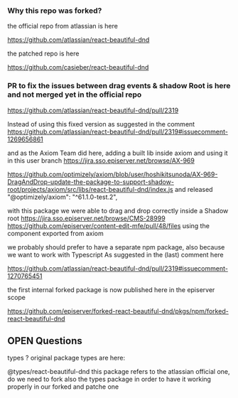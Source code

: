 ### Why this repo was forked?

the official repo from atlassian is here

https://github.com/atlassian/react-beautiful-dnd

the patched repo is here

https://github.com/casieber/react-beautiful-dnd

### PR to fix the issues between drag events & shadow Root is here and not merged yet in the official repo

https://github.com/atlassian/react-beautiful-dnd/pull/2319

Instead of using this fixed version as suggested in the comment
https://github.com/atlassian/react-beautiful-dnd/pull/2319#issuecomment-1269656861

and as the Axiom Team did here, adding a built lib inside axiom and using it in this user branch
https://jira.sso.episerver.net/browse/AX-969

https://github.com/optimizely/axiom/blob/user/hoshikitsunoda/AX-969-DragAndDrop-update-the-package-to-support-shadow-root/projects/axiom/src/libs/react-beautiful-dnd/index.js
and released "@optimizely/axiom": "^61.1.0-test.2",

with this package we were able to drag and drop correctly inside a Shadow root
https://jira.sso.episerver.net/browse/CMS-28999
https://github.com/episerver/content-edit-mfe/pull/48/files
using the <DragAndDrop> component exported from axiom

we probably should prefer to have a separate npm package, also because we want to work with Typescript
As suggested in the (last) comment  here

https://github.com/atlassian/react-beautiful-dnd/pull/2319#issuecomment-1270765451

the first internal forked package is now published here in the episerver scope

https://github.com/episerver/forked-react-beautiful-dnd/pkgs/npm/forked-react-beautiful-dnd

## OPEN Questions

types ?
original package types are here:

@types/react-beautiful-dnd
this package refers to the atlassian official one,
do we need to fork also the types package in order to have it working properly in our forked and patche one